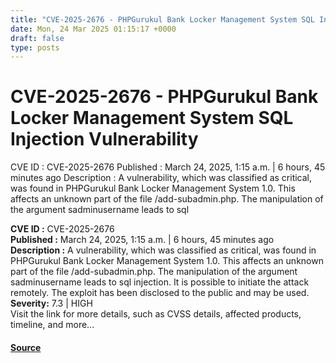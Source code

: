 ```yaml
---
title: "CVE-2025-2676 - PHPGurukul Bank Locker Management System SQL Injection Vulnerability"
date: Mon, 24 Mar 2025 01:15:17 +0000
draft: false
type: posts
---
```

# CVE-2025-2676 - PHPGurukul Bank Locker Management System SQL Injection Vulnerability





 CVE ID : CVE-2025-2676 Published : March 24, 2025, 1:15 a.m. | 6 hours, 45 minutes ago Description : A vulnerability, which was classified as critical, was found in PHPGurukul Bank Locker Management System 1.0. This affects an unknown part of the file /add-subadmin.php. The manipulation of the argument sadminusername leads to sql

**CVE ID :** CVE-2025-2676  
**Published :** March 24, 2025, 1:15 a.m. | 6 hours, 45 minutes ago  
**Description :** A vulnerability, which was classified as critical, was found in PHPGurukul Bank Locker Management System 1.0. This affects an unknown part of the file /add-subadmin.php. The manipulation of the argument sadminusername leads to sql injection. It is possible to initiate the attack remotely. The exploit has been disclosed to the public and may be used.  
**Severity:** 7.3 | HIGH  
Visit the link for more details, such as CVSS details, affected products, timeline, and more...

#### [Source](https://cvefeed.io/vuln/detail/CVE-2025-2676)

